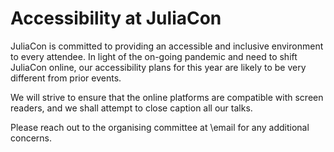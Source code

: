 # Accessibility at JuliaCon

JuliaCon is committed to providing an accessible and inclusive environment to every attendee.
In light of the on-going pandemic and need to shift JuliaCon online, our accessibility plans for this year are likely to be very different from prior events.

We will strive to ensure that the online platforms are compatible with screen
readers, and we shall attempt to close caption all our talks.

Please reach out to the organising committee at \email for any additional concerns.
